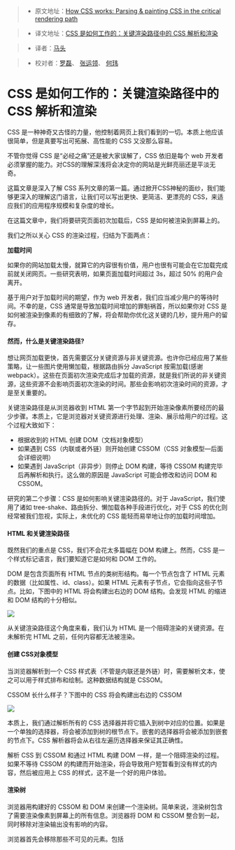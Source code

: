 > * 原文地址：[How CSS works: Parsing & painting CSS in the critical rendering path](https://blog.logrocket.com/how-css-works-parsing-painting-css-in-the-critical-rendering-path-b3ee290762d3)

> * 译文地址：[CSS 是如何工作的：关键渲染路径中的 CSS 解析和渲染](https://github.com/yued-fe/y-translation/blob/master/todo/how-css-works-parsing-painting-css-in-the-critical-rendering-path.md)

> * 译者：[马头](https://github.com/chengbapi)

> * 校对者：[罗磊](https://github.com/foru17)、 [张运领](https://github.com/zhangyunling)、 [何玮](https://github.com/zuoxue0119)

# CSS 是如何工作的：关键渲染路径中的 CSS 解析和渲染

CSS 是一种神奇又古怪的力量，他控制着网页上我们看到的一切。本质上他应该很简单，但是真要写出可拓展、高性能的 CSS 又没那么容易。

不管你觉得 CSS 是“必经之痛”还是被大家误解了，CSS 依旧是每个 web 开发者必须掌握的能力。对CSS的理解深浅将会决定你的网站是光鲜亮丽还是平淡无奇。

这篇文章是深入了解 CSS 系列文章的第一篇。通过掀开CSS神秘的面纱，我们能够更深入的理解这门语言，让我们可以写出更快、更简洁、更漂亮的 CSS，来适应我们的应用程序规模和复杂度的增长。

在这篇文章中，我们将要研究页面初次加载后，CSS 是如何被渲染到屏幕上的。

我们之所以关心 CSS 的渲染过程，归结为下面两点：

**加载时间**

如果你的网站加载太慢，就算它的内容很有价值，用户也很有可能会在它加载完成前就关闭网页。一些研究表明，如果页面加载时间超过 3s，超过 50% 的用户会离开。

基于用户对于加载时间的期望，作为 web 开发者，我们应当减少用户的等待时间。不幸的是，CSS 通常是导致加载时间增加的罪魁祸首，所以如果你对 CSS 是如何被渲染到像素的有细致的了解，将会帮助你优化这关键的几秒，提升用户的留存。

#### 然而，什么是关键渲染路径?

想让网页加载更快，首先需要区分关键资源与非关键资源。也许你已经应用了某些策略，让一些图片使用懒加载，根据路由拆分 JavaScript 按需加载(感谢 webpack）。这些在页面初次渲染完成后才加载的资源，就是我们所说的非关键资源，这些资源不会影响页面初次渲染的时间。那些会影响初次渲染时间的资源，才是至关重要的。

关键渲染路径是从浏览器收到 HTML 第一个字节起到开始渲染像素所要经历的最少步骤。本质上，它是浏览器对关键资源进行处理、渲染、展示给用户的过程。这个过程大致如下：

* 根据收到的 HTML 创建 DOM（文档对象模型）
* 如果遇到 CSS（内联或者外链）则开始创建 CSSOM（CSS 对象模型—后面会详细说明）
* 如果遇到 JavaScript（非异步）则停止 DOM 构建，等待 CSSOM 构建完毕后再解析和执行。这么做的原因是 JavaScript 可能会修改和访问 DOM 和 CSSOM。

研究的第二个步骤：CSS 是如何影响关键渲染路径的。对于 JavaScript，我们使用了诸如 tree-shake、路由拆分、懒加载各种手段进行优化，对于 CSS 的优化则经常被我们忽视，实际上，未优化的 CSS 能轻而易举地让你的加载时间增加。

#### HTML 和关键渲染路径

既然我们的重点是 CSS，我们不会花太多篇幅在 DOM 构建上。然而，CSS 是一个样式标记语言，我们要知道它是如何和 DOM 工作的。

DOM 是包含页面所有 HTML 节点的类树形结构。每一个节点包含了 HTML 元素的数据（比如属性、id、class）。如果 HTML 元素有子节点，它会指向这些子节点。比如，下图中的 HTML 将会构建出右边的 DOM 结构。会发现 HTML 的缩进和 DOM 结构的十分相似。

![](https://luoleiorg.b0.upaiyun.com/source/translation/1.png)

从关键渲染路径这个角度来看，我们认为 HTML 是一个阻碍渲染的关键资源。在未解析完 HTML 之前，任何内容都无法被渲染。

#### 创建 CSS对象模型

当浏览器解析到一个 CSS 样式表（不管是内联还是外链）时，需要解析文本，使之可以用于样式排布和绘制。这种数据结构就是 CSSOM。

CSSOM 长什么样子？下图中的 CSS 将会构建出右边的 CSSOM

![](https://luoleiorg.b0.upaiyun.com/source/translation/2.png)

本质上，我们通过解析所有的 CSS 选择器并将它插入到树中对应的位置。如果是一个单独的选择器，将会被添加到树的根节点下。嵌套的选择器将会被添加到嵌套的节点下。CSS 解析器将会从右往左遍历选择器来保证其正确性。

解析 CSS 到 CSSOM 和通过 HTML 构建 DOM 一样，是一个阻碍渲染的过程。如果不等待 CSSOM 的构建而开始渲染，将会导致用户短暂看到没有样式的内容，然后被应用上 CSS 的样式，这不是一个好的用户体验。

#### 渲染树

浏览器用构建好的 CSSOM 和 DOM 来创建一个渲染树。简单来说，渲染树包含了需要渲染像素到屏幕上的所有信息。浏览器将 DOM 和 CSSOM 整合到一起，同时移除对渲染输出没有影响的内容。


浏览器首先会移除那些不可见的元素。包括 <head> <script> <meta> 这些标签，以及有 hidden 属性的 HTML 元素。这些元素虽然在其他地方有用到，但是并不会渲染到页面上，基于这个原理，浏览器渲染时能够确保渲染树上的所有节点都是可见的。

接下来，遍历 CSSOM，找到与渲染树上节点相匹配的 CSS 选择器。任何匹配到的 CSS 规则将会被应用到该节点上。

然而有一个 CSS 规则例外：`display: none;` 它将会匹配到的节点从渲染树上完全移除，这样保证了只保留可见元素。其他隐藏元素的方法，如 `opacity: 0;` 将不会从渲染树中移除，只是进行渲染却不显示。

![](https://luoleiorg.b0.upaiyun.com/source/translation/3.png)

当我们拥有了这个渲染树，一切准备就绪！在我们整合完 CSSOM 和 DOM 到渲染树后，渲染树就只包含了那些需要被渲染的信息，浏览器就可以使用它进行安全精确的渲染，这些信息没有冗余，也没有缺失。

#### 冲刺阶段：布局和绘制

配备了完整的渲染树，浏览器已经可以开始渲染像素到屏幕上了。关键渲染路径的最后阶段包括两个步骤：布局和绘制。

布局是浏览器通过 CSS 规则计算 `margin`、`padding`、`width`、`position`，从而得到元素的位置和所需的空间的过程。在计算布局的时候，由于元素的位置、宽度、高度是由其父元素计算而来，浏览器从渲染树的顶端向下遍历。

如果你对 CSS 盒子模型很熟悉的话，本质上就是浏览器在页面上绘制了一系列 CSS 盒子（如果你想要了解盒子模型，可以阅读[这篇](https://developer.mozilla.org/en-US/docs/Learn/CSS/Introduction_to_CSS/Box_model))。

然而，要注意这个时候页面上还没有显示任何内容。想象成仅仅是在视窗上绘制了轮廓线，等待开始填充。

布局之后就是绘制阶段，然后我们就可以看到内容被渲染到页面上！这就是首像素渲染时间。浏览器遍历非布局的 CSS 规则并且填充 CSS 盒子。如果你用了多个图层，浏览器会保证其绘制到正确的图层。

请记住，一些 CSS 属性对页面负载有很大影响（比如，`radial-gradient` 比纯色渲染就更为复杂）。如果你在绘制过程中发现一些闪跳，减少这种渲染代价高的 CSS 规则可以显著提高网站的性能。

#### 为什么要关心关键渲染路径中的 CSS?

你可以花尽可能多的时间来优化网站的 FPS（每秒的渲染帧数），使它看起来更好，或者通过 A-B test 来获得更高的转化率。但是如果你的用户在页面加载完成前离开了，这些都将变成无用功。

如果你在尝试提高页面加载速度，知道浏览器需要哪些步骤才能渲染出第一像素是至关重要的。既然浏览器在解析全部 CSS 之前会阻碍渲染，那么可以在 HTML 文档中去掉那些不会在首次页面渲染中使用到的 CSS 文件。这么做可以大幅度降低浏览器构建 CSSOM 和渲染树的时间。

那些在初次加载中并非必要的 CSS 可以被认为是非关键资源，可以通过懒加载，在用户看到初次渲染页面之后再加载（如果你的页面是一个单页应用，这将会特别重要，传送那些还看不到页面的 CSS 对性能有很大影响）。

理解 CSSOM 是如何构建的另一个好处，是可以对选择器性能有更深入的了解。因为嵌套的选择器必须检查 CSSOM 上的父节点，所以尽量避免使用嵌套的选择器，可以提升 CSSOM 的性能。然而，我想说的是，在大多数的应用程序中，它并不会成为性能的瓶颈，相对于重写 CSS 选择器，还有其他更值得优化的地方。

和其他 web 性能相关的问题一样，在修改 CSS 之前，你最好可以分析下加载时间。如果你在使用 Chrome，打开工具栏切换到 Perfomarnce 标签下。你可以通过 Recalculate Styles、 Layout 和 Paint 这些事件，看到 CSSOM 构建、排版、绘制所需的时间。然后你可以根据瓶颈来针对性的开始优化。



